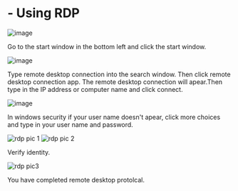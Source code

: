 

<h1> - Using RDP </h1>

![image](https://github.com/user-attachments/assets/4e443851-e21d-44bc-896d-a21d241a7c48)

<p>Go to the start window in the bottom left and click the start window.</p>
                                                                                                                                                                                        
                                                                                                                                                                                                                                                                                                                                                                                              
 ![image](https://github.com/user-attachments/assets/4279d4e9-58ba-4fa0-ae2d-54570d904d07)


<p>Type remote desktop connection into the search window. Then click remote desktop connection app. The remote desktop connection will apear.Then type in the IP address or computer name and click connect.  </p>
                                                                                                                                                                                                  
 ![image](https://github.com/user-attachments/assets/3d58d50a-61f1-4486-b45d-d37096d69b8b)
<p>In windows security if your user name doesn't apear, click more choices and type in your user name and password.</p>
                                                                                                                                                                                                    
 ![rdp pic 1](https://github.com/user-attachments/assets/9c90a02f-4aa2-46b7-8c00-6947635ad019)
![rdp pic 2](https://github.com/user-attachments/assets/1e5a4596-b55f-4b70-b046-6b33677e0207)
<p> Verify identity. 
</p>                                                                                                                                                                                                
                                                                                                                                                                                                    
 ![rdp pic3](https://github.com/user-attachments/assets/0538fb49-7f76-4659-b3dc-38b6e07732c3)
<p>You have completed remote desktop protolcal.</p>
